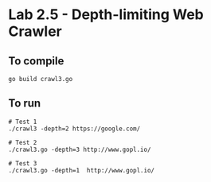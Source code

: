Lab 2.5 - Depth-limiting Web Crawler
===================

To compile
---------------------------------------
```
go build crawl3.go 
```

To run
---------------------------------------
```
# Test 1
./crawl3 -depth=2 https://google.com/

# Test 2
./crawl3.go -depth=3 http://www.gopl.io/

# Test 3
./crawl3.go -depth=1  http://www.gopl.io/
```